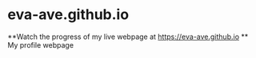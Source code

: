 # eva-ave.github.io
**Watch the progress of my live webpage at https://eva-ave.github.io **
My profile webpage

